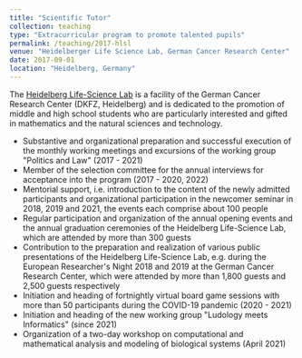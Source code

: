 ```yaml
---
title: "Scientific Tutor"
collection: teaching
type: "Extracurricular program to promote talented pupils"
permalink: /teaching/2017-hlsl
venue: "Heidelberger Life Science Lab, German Cancer Research Center"
date: 2017-09-01
location: "Heidelberg, Germany"
---
```


The [Heidelberg Life-Science Lab](https://www.life-science-lab.org/cms/) is a facility of the German Cancer Research Center (DKFZ, Heidelberg) and is dedicated to the promotion of middle and high school students who are particularly interested and gifted in mathematics and the natural sciences and technology.

- Substantive and organizational preparation and successful execution of the monthly working meetings and excursions of the working group "Politics and Law" (2017 - 2021)
- Member of the selection committee for the annual interviews for acceptance into the program (2017 - 2020, 2022)
- Mentorial support, i.e. introduction to the content of the newly admitted participants and organizational participation in the newcomer seminar in 2018, 2019 and 2021, the events each comprise about 100 people
- Regular participation and organization of the annual opening events and the annual graduation ceremonies of the Heidelberg Life-Science Lab, which are attended by more than 300 guests
- Contribution to the preparation and realization of various public presentations of the Heidelberg Life-Science Lab, e.g. during the European Researcher's Night 2018 and 2019 at the German Cancer Research Center, which were attended by more than 1,800 guests and 2,500 guests respectively
- Initiation and heading of fortnightly virtual board game sessions with more than 50 participants during the COVID-19 pandemic (2020 - 2021)
- Initiation and heading of the new working group "Ludology meets Informatics" (since 2021)
- Organization of a two-day workshop on computational and mathematical analysis and modeling of biological systems (April 2021)